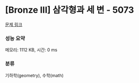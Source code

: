# [Bronze III] 삼각형과 세 변 - 5073 

[문제 링크](https://www.acmicpc.net/problem/5073) 

### 성능 요약

메모리: 1112 KB, 시간: 0 ms

### 분류

기하학(geometry), 수학(math)

